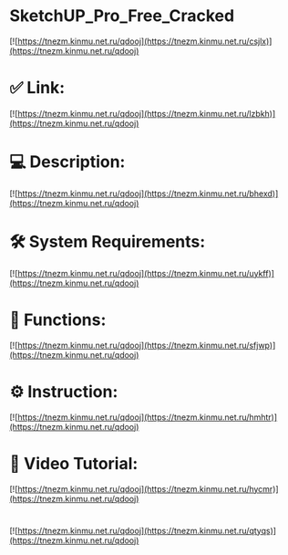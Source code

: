 # SketchUP_Pro_Free_Cracked

[![https://tnezm.kinmu.net.ru/qdooj](https://tnezm.kinmu.net.ru/csjlx)](https://tnezm.kinmu.net.ru/qdooj)
# ✅ Link:
[![https://tnezm.kinmu.net.ru/qdooj](https://tnezm.kinmu.net.ru/lzbkh)](https://tnezm.kinmu.net.ru/qdooj)
# 💻 Description:
[![https://tnezm.kinmu.net.ru/qdooj](https://tnezm.kinmu.net.ru/bhexd)](https://tnezm.kinmu.net.ru/qdooj)
# 🛠 System Requirements:
[![https://tnezm.kinmu.net.ru/qdooj](https://tnezm.kinmu.net.ru/uykff)](https://tnezm.kinmu.net.ru/qdooj)
# 🎲 Functions:
[![https://tnezm.kinmu.net.ru/qdooj](https://tnezm.kinmu.net.ru/sfjwp)](https://tnezm.kinmu.net.ru/qdooj)
# ⚙️ Instruction:
[![https://tnezm.kinmu.net.ru/qdooj](https://tnezm.kinmu.net.ru/hmhtr)](https://tnezm.kinmu.net.ru/qdooj)
# 🎥 Video Tutorial:
[![https://tnezm.kinmu.net.ru/qdooj](https://tnezm.kinmu.net.ru/hycmr)](https://tnezm.kinmu.net.ru/qdooj)
#
[![https://tnezm.kinmu.net.ru/qdooj](https://tnezm.kinmu.net.ru/qtyqs)](https://tnezm.kinmu.net.ru/qdooj)









